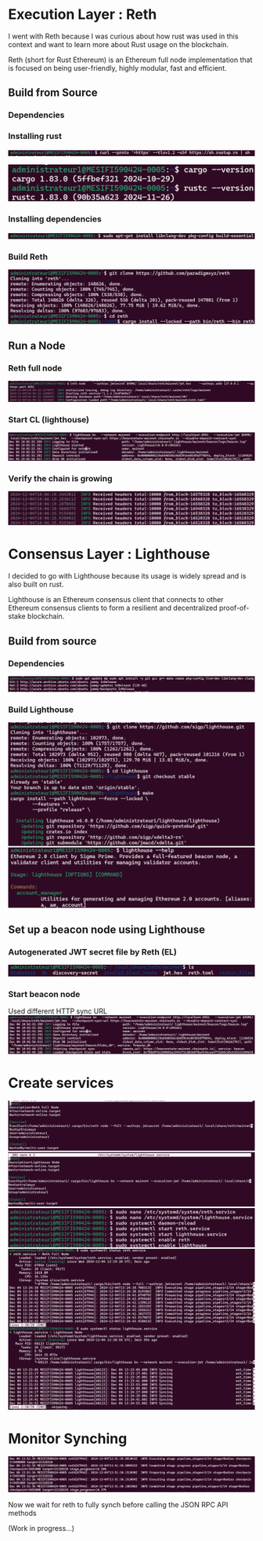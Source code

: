 # Execution Layer : Reth

I went with Reth because I was curious about how rust was used in this context and want to learn more about Rust usage on the blockchain.

Reth (short for Rust Ethereum) is an Ethereum full node implementation that is focused on being user-friendly, highly modular, fast and efficient.

## Build from Source

### Dependencies

### Installing rust

![alt text](./screenshots/image.png)

![alt text](./screenshots/image-1.png)

### Installing dependencies

![alt text](./screenshots/image-2.png)

### Build Reth

![alt text](./screenshots/image-3.png)

## Run a Node

### Reth full node

![alt text](./screenshots/image-11.png)

### Start CL (lighthouse)
![alt text](./screenshots/image-14.png)

### Verify the chain is growing
![alt text](./screenshots/image-13.png)

# Consensus Layer : Lighthouse  

I decided to go with Lighthouse because its usage is widely spread and is also built on rust.

Lighthouse is an Ethereum consensus client that connects to other Ethereum consensus clients to form a resilient and decentralized proof-of-stake blockchain.

## Build from source

### Dependencies

![alt text](./screenshots/image-5.png)

### Build Lighthouse

![alt text](./screenshots/image-6.png)
![alt text](./screenshots/image-7.png)

## Set up a beacon node using Lighthouse

### Autogenerated JWT secret file by Reth (EL)
![alt text](./screenshots/image-8.png)

### Start beacon node
Used different HTTP sync URL
![alt text](./screenshots/image-10.png)

# Create services
![alt text](./screenshots/image-17.png)
![alt text](./screenshots/image-18.png)
![alt text](./screenshots/image-19.png)
![alt text](./screenshots/image-20.png)

# Monitor Synching
![alt text](./screenshots/image-21.png)

Now we wait for reth to fully synch before calling the JSON RPC API methods

(Work in progress...)